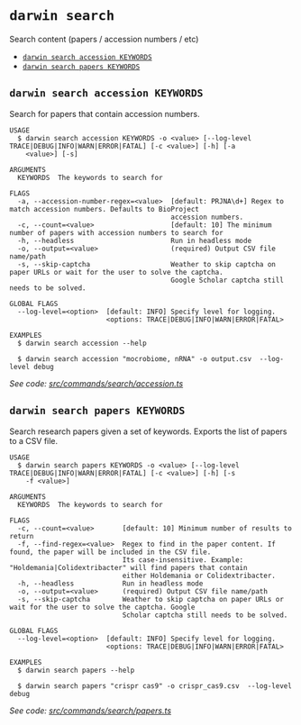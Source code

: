 `darwin search`
===============

Search content (papers / accession numbers / etc)

* [`darwin search accession KEYWORDS`](#darwin-search-accession-keywords)
* [`darwin search papers KEYWORDS`](#darwin-search-papers-keywords)

## `darwin search accession KEYWORDS`

Search for papers that contain accession numbers.

```
USAGE
  $ darwin search accession KEYWORDS -o <value> [--log-level TRACE|DEBUG|INFO|WARN|ERROR|FATAL] [-c <value>] [-h] [-a
    <value>] [-s]

ARGUMENTS
  KEYWORDS  The keywords to search for

FLAGS
  -a, --accession-number-regex=<value>  [default: PRJNA\d+] Regex to match accession numbers. Defaults to BioProject
                                        accession numbers.
  -c, --count=<value>                   [default: 10] The minimum number of papers with accession numbers to search for
  -h, --headless                        Run in headless mode
  -o, --output=<value>                  (required) Output CSV file name/path
  -s, --skip-captcha                    Weather to skip captcha on paper URLs or wait for the user to solve the captcha.
                                        Google Scholar captcha still needs to be solved.

GLOBAL FLAGS
  --log-level=<option>  [default: INFO] Specify level for logging.
                        <options: TRACE|DEBUG|INFO|WARN|ERROR|FATAL>

EXAMPLES
  $ darwin search accession --help

  $ darwin search accession "mocrobiome, nRNA" -o output.csv  --log-level debug
```

_See code: [src/commands/search/accession.ts](https://github.com/rpidanny/darwin/blob/v1.15.1/src/commands/search/accession.ts)_

## `darwin search papers KEYWORDS`

Search research papers given a set of keywords. Exports the list of papers to a CSV file.

```
USAGE
  $ darwin search papers KEYWORDS -o <value> [--log-level TRACE|DEBUG|INFO|WARN|ERROR|FATAL] [-c <value>] [-h] [-s
    -f <value>]

ARGUMENTS
  KEYWORDS  The keywords to search for

FLAGS
  -c, --count=<value>       [default: 10] Minimum number of results to return
  -f, --find-regex=<value>  Regex to find in the paper content. If found, the paper will be included in the CSV file.
                            Its case-insensitive. Example: "Holdemania|Colidextribacter" will find papers that contain
                            either Holdemania or Colidextribacter.
  -h, --headless            Run in headless mode
  -o, --output=<value>      (required) Output CSV file name/path
  -s, --skip-captcha        Weather to skip captcha on paper URLs or wait for the user to solve the captcha. Google
                            Scholar captcha still needs to be solved.

GLOBAL FLAGS
  --log-level=<option>  [default: INFO] Specify level for logging.
                        <options: TRACE|DEBUG|INFO|WARN|ERROR|FATAL>

EXAMPLES
  $ darwin search papers --help

  $ darwin search papers "crispr cas9" -o crispr_cas9.csv  --log-level debug
```

_See code: [src/commands/search/papers.ts](https://github.com/rpidanny/darwin/blob/v1.15.1/src/commands/search/papers.ts)_
